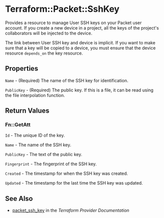 # Terraform::Packet::SshKey

Provides a resource to manage User SSH keys on your Packet user account. If you create a new device in a project, all the keys of the project's collaborators will be injected to the device.

The link between User SSH key and device is implicit. If you want to make sure that a key will be copied to a device, you must ensure that the device resource `depends_on` the key resource.

## Properties

`Name` - (Required) The name of the SSH key for identification.

`PublicKey` - (Required) The public key. If this is a file, it
can be read using the file interpolation function.


## Return Values

### Fn::GetAtt

`Id` - The unique ID of the key.

`Name` - The name of the SSH key.

`PublicKey` - The text of the public key.

`Fingerprint` - The fingerprint of the SSH key.

`Created` - The timestamp for when the SSH key was created.

`Updated` - The timestamp for the last time the SSH key was updated.

## See Also

* [packet_ssh_key](https://www.terraform.io/docs/providers/packet/r/ssh_key.html) in the _Terraform Provider Documentation_